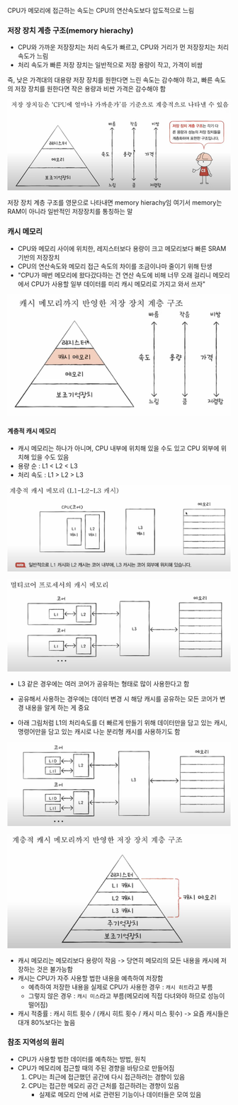 CPU가 메모리에 접근하는 속도는 CPU의 연산속도보다 압도적으로 느림

### 저장 장치 계층 구조(memory hierachy)
- CPU와 가까운 저장장치는 처리 속도가 빠르고, CPU와 거리가 먼 저장장치는 처리 속도가 느림
- 처리 속도가 빠른 저장 장치는 일반적으로 저장 용량이 작고, 가격이 비쌈

즉, 낮은 가격대의 대용량 저장 장치를 원한다면 느린 속도는 감수해야 하고, 빠른 속도의 저장 장치를 원한다면 작은 용량과 비싼 가격은 감수해야 함

![](../../README_resources/Pasted%20image%2020240309232637.png)

저장 장치 계층 구조를 영문으로 나타내면 memory hierachy임 여기서 memory는 RAM이 아니라 일반적인 저장장치를 통칭하는 말

### 캐시 메모리
- CPU와 메모리 사이에 위치한, 레지스터보다 용량이 크고 메모리보다 빠른 SRAM 기반의 저장장치
- CPU의 연산속도와 메모리 접근 속도의 차이를 조금이나마 줄이기 위해 탄생
- "CPU가 매번 메모리에 왔다갔다하는 건 연산 속도에 비해 너무 오래 걸리니 메모리에서 CPU가 사용할 일부 데이터를 미리 캐시 메모리로 가지고 와서 쓰자"

![](../../README_resources/Pasted%20image%2020240309233635.png)
#### 계층적 캐시 메모리 
- 캐시 메모리는 하나가 아니며, CPU 내부에 위치해 있을 수도 있고 CPU 외부에 위치해 있을 수도 있음
- 용량 순 : L1 < L2 < L3
- 처리 속도 : L1 > L2 > L3

![](../../README_resources/Pasted%20image%2020240309235227.png)

![](../../README_resources/Pasted%20image%2020240309235318.png)

- L3 같은 경우에는 여러 코어가 공유하는 형태로 많이 사용한다고 함
- 공유해서 사용하는 경우에는 데이터 변경 시 해당 캐시를 공유하는 모든 코어가 변경 내용을 알게 하는 게 중요

- 아래 그림처럼 L1의 처리속도를 더 빠르게 만들기 위해 데이터만을 담고 있는 캐시, 명령어만을 담고 있는 캐시로 나눈 분리형 캐시를 사용하기도 함

![](../../README_resources/Pasted%20image%2020240310000239.png)

![](../../README_resources/Pasted%20image%2020240310000334.png)

- 캐시 메모리는 메모리보다 용량이 작음 -> 당연히 메모리의 모든 내용을 캐시에 저장하는 것은 불가능함
- 캐시는 CPU가 자주 사용할 법한 내용을 예측하여 저장함
	- 예측하여 저장한 내용을 실제로 CPU가 사용한 경우 : `캐시 히트`라고 부름
	- 그렇지 않은 경우 : `캐시 미스`라고 부름(메모리에 직접 다녀와야 하므로 성능이 떨어짐)
- 캐시 적중률 : 캐시 히트 횟수 / (캐시 히트 횟수 / 캐시 미스 횟수) 
	-> 요즘 캐시들은 대개 80%보다는 높음

### 참조 지역성의 원리
- CPU가 사용할 법한 데이터를 예측하는 방법, 원칙
- CPU가 메모리에 접근할 때의 주된 경향을 바탕으로 만들어짐
	1. CPU는 최근에 접근했던 공간에 다시 접근하려는 경향이 있음
	2. CPU는 접근한 메모리 공간 근처를 접근하려는 경향이 있음
		- 실제로 메모리 안에 서로 관련된 기능이나 데이터들은 모여 있음
